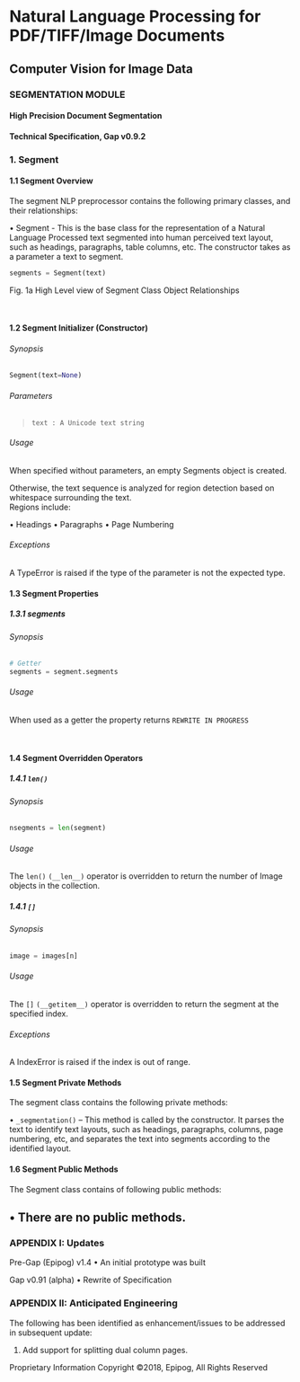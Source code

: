 # Natural Language Processing for PDF/TIFF/Image Documents  
## Computer Vision for Image Data  

### SEGMENTATION MODULE  

#### High Precision Document Segmentation  
#### Technical Specification, Gap v0.9.2  

### 1.  Segment
#### 1.1  Segment Overview

The segment NLP preprocessor contains the following primary classes, and their relationships:

•	Segment - This is the base class for the representation of a Natural Language Processed text segmented into human perceived text layout, such as headings, paragraphs, table columns, etc. The constructor takes as a parameter a text to segment.

```python
segments = Segment(text)
```









Fig. 1a High Level view of Segment Class Object Relationships

 
#### 1.2  Segment Initializer (Constructor)

###### Synopsis

```python
Segment(text=None)
```
###### Parameters
>     text : A Unicode text string

###### Usage

When specified without parameters, an empty Segments object is created.

Otherwise, the text sequence is analyzed for region detection based on whitespace surrounding the text.  
Regions include:

•	Headings
•	Paragraphs
•	Page Numbering

###### Exceptions
A TypeError is raised if the type of the parameter is not the expected type.

#### 1.3  Segment Properties
##### 1.3.1  segments

###### Synopsis

```python
# Getter
segments = segment.segments			
```

###### Usage

When used as a getter the property returns `REWRITE IN PROGRESS`

 
#### 1.4  Segment Overridden Operators

##### 1.4.1  `len()`

###### Synopsis

```python
nsegments = len(segment)
```

###### Usage

The `len()` `(__len__)` operator is overridden to return the number of Image objects in the collection.

##### 1.4.1  `[]`

###### Synopsis

```python
image = images[n] 
```

###### Usage

The `[]` `(__getitem__)` operator is overridden to return the segment at the specified index. 

###### Exceptions

A IndexError is raised if the index is out of range.

#### 1.5  Segment Private Methods

The segment class contains the following private methods:

•  `_segmentation()` – This method is called by the constructor. It parses the text to identify text layouts, such as headings, paragraphs, columns, page numbering, etc, and separates the text into segments according to the identified layout.

#### 1.6  Segment Public Methods

The Segment class contains of following public methods:

•  There are no public methods. 
---
### APPENDIX I: Updates

Pre-Gap (Epipog) v1.4
•	An initial prototype was built

Gap v0.91 (alpha)
•	Rewrite of Specification 

### APPENDIX II: Anticipated Engineering

The following has been identified as enhancement/issues to be addressed in subsequent update:

1.  Add support for splitting dual column pages.

Proprietary Information
Copyright ©2018, Epipog, All Rights Reserved
